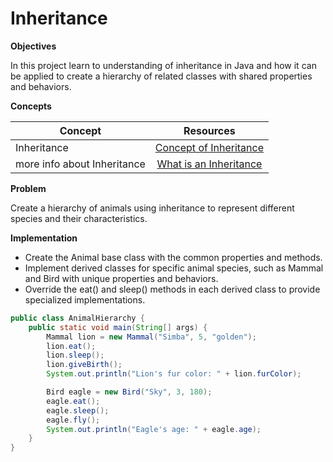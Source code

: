 # Inheritance


**Objectives**

In this project learn to understanding of inheritance in Java and how it can be applied to create a hierarchy of related classes with shared properties and behaviors.

**Concepts**

| Concept   |      Resources      |
|----------|:-------------:|
|Inheritance|  [Concept of Inheritance](https://github.com/nourabyte/oop-learn/tree/main/02-inheritance) |
|more info about Inheritance    |    [What is an Inheritance](https://dev.java/learn/inheritance/what-is-inheritance/)  |


**Problem**

Create a hierarchy of animals using inheritance to represent different species and their characteristics.

**Implementation**
* Create the Animal base class with the common properties and methods.
* Implement derived classes for specific animal species, such as Mammal and Bird with unique properties and behaviors.
* Override the eat() and sleep() methods in each derived class to provide specialized implementations.
  
```Java
public class AnimalHierarchy {
    public static void main(String[] args) {
        Mammal lion = new Mammal("Simba", 5, "golden");
        lion.eat();  
        lion.sleep(); 
        lion.giveBirth();  
        System.out.println("Lion's fur color: " + lion.furColor);  

        Bird eagle = new Bird("Sky", 3, 180);
        eagle.eat();  
        eagle.sleep();
        eagle.fly();  
        System.out.println("Eagle's age: " + eagle.age);  
    }
}

```

